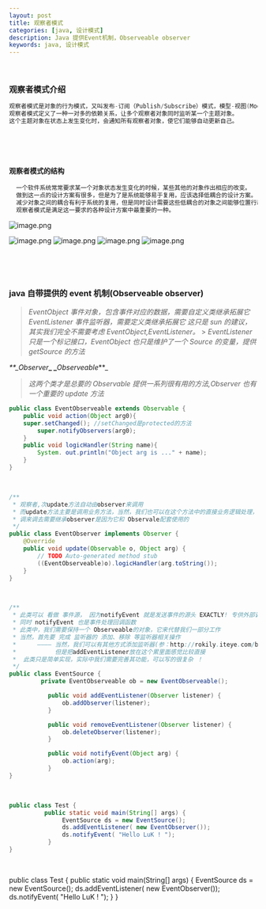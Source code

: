 ```yaml
---
layout: post
title: 观察者模式
categories: [java, 设计模式]
description: Java 提供Event机制，Observeable observer
keywords: java, 设计模式
---
```


 <meta name="referrer" content="no-referrer"/>

 
​

### 观察者模式介绍

```java
观察者模式是对象的行为模式，又叫发布-订阅（Publish/Subscribe）模式，模型-视图(Model/View)模式或者从属者模式
观察者模式定义了一种一对多的依赖关系，让多个观察者对象同时监听某一个主题对象。
这个主题对象在状态上发生变化时，会通知所有观察者对象，使它们能够自动更新自己。
```

​

​

#### **观察者模式的结构**

```java
  一个软件系统常常要求某一个对象状态发生变化的时候，某些其他的对象作出相应的改变。
  做到这一点的设计方案有很多，但是为了是系统能够易于复用，应该选择低耦合的设计方案。
  减少对象之间的耦合有利于系统的复用，但是同时设计需要这些低耦合的对象之间能够位置行动的协调一致，保证高度的协作。
  观察者模式是满足这一要求的各种设计方案中最重要的一种。
```

![image.png](https://cdn.nlark.com/yuque/0/2021/png/659846/1639441767465-6ac933f9-de67-4f10-a63c-84aecc24df51.png#clientId=u298a77d9-63fd-4&from=paste&height=376&id=uc2ef6036&margin=%5Bobject%20Object%5D&name=image.png&originHeight=752&originWidth=1560&originalType=binary&ratio=1&size=629778&status=done&style=none&taskId=u648d9b58-6f2e-45cd-9be3-8390303578a&width=780)

![image.png](https://cdn.nlark.com/yuque/0/2021/png/659846/1639441791352-1b1cced6-f085-4bf9-9af4-301bdfff1f24.png#clientId=u298a77d9-63fd-4&from=paste&height=358&id=u62aa2f4a&margin=%5Bobject%20Object%5D&name=image.png&originHeight=716&originWidth=1598&originalType=binary&ratio=1&size=647058&status=done&style=none&taskId=u8dba0efe-5a89-49aa-8ad8-af52bf6f541&width=799)
![image.png](https://cdn.nlark.com/yuque/0/2021/png/659846/1639441808252-1b80793d-a36d-46b4-a973-5f1a07193d0f.png#clientId=u298a77d9-63fd-4&from=paste&height=279&id=u894ba680&margin=%5Bobject%20Object%5D&name=image.png&originHeight=558&originWidth=1590&originalType=binary&ratio=1&size=406791&status=done&style=none&taskId=u3ac00f78-f359-4781-90f0-3c56d295d68&width=795)
![image.png](https://cdn.nlark.com/yuque/0/2021/png/659846/1639441825092-a223cf5d-2f3e-40ca-afe8-dc48657b3a0a.png#clientId=u298a77d9-63fd-4&from=paste&height=472&id=u35f71aeb&margin=%5Bobject%20Object%5D&name=image.png&originHeight=944&originWidth=1596&originalType=binary&ratio=1&size=714153&status=done&style=none&taskId=u7a7273a3-ad7c-470b-a60a-688cc752f60&width=798)
![image.png](https://cdn.nlark.com/yuque/0/2021/png/659846/1639441844746-9fea4e3b-b0c7-410f-82b0-5cb659672358.png#clientId=u298a77d9-63fd-4&from=paste&height=241&id=u629844b3&margin=%5Bobject%20Object%5D&name=image.png&originHeight=482&originWidth=1598&originalType=binary&ratio=1&size=568022&status=done&style=none&taskId=uc829f1ed-883a-47e5-8b25-44225a49dcc&width=799)
​

​

​

### java 自带提供的 event 机制(Observeable observer)

> _EventObject 事件对象，包含事件对应的数据，需要自定义类继承拓展它_
> _EventListener 事件监听器，需要定义类继承拓展它_
> _这只是 sun 的建议，其实我们完全不需要考虑 EventObject,EventListener。_ > *EventListener 只是一个标记接口，EventObject 也只是维护了一个 Source 的变量，提供 getSource 的方法*​

_\*\*\_Observer_**\_
\_**_Observeable_\*\*\_

> _这两个类才是总要的 Observable 提供一系列很有用的方法,Observer 也有一个重要的 update 方法_

```java
public class EventObserveable extends Observable {
    public void action(Object arg0){
    super.setChanged(); //setChanged是protected的方法
    	super.notifyObservers(arg0);
    }
    public void logicHandler(String name){
    	System. out.println("Object arg is ..." + name);
    }
}


```

​

```java
/**
 * 观察者,次update方法自动由observer来调用
 * 而update方法主要是调用业务方法，当然，我们也可以在这个方法中的直接业务逻辑处理，而不用
 * 调来调去需要继承observer是因为它和 Observale配套使用的
 */
public class EventObserver implements Observer {
    @Override
    public void update(Observable o, Object arg) {
        // TODO Auto-generated method stub
        ((EventObserveable)o).logicHandler(arg.toString());
    }
}
```

​

```java
/**
 * 此类可以 看做 事件源， 因为notifyEvent 就是发送事件的源头 EXACTLY! 专供外部调用，
 * 同时 notifyEvent 也是事件处理回调函数
 * 此类中，我们需要保持一个 Observeable的对象，它来代替我们一部分工作
 * 当然，首先要 完成 监听器的 添加、移除 等监听器相关操作
 *      ———— 当然，我们可以有其他方式添加监听器(参：http://rokily.iteye.com/blog/775395
 *           但是把addEventListener放在这个累里面感觉比较直接
 *  此类只是简单实现，实际中我们需要完善其功能，可以写的很复杂 ！
 */
public class EventSource {
         private EventObserveable ob = new EventObserveable();

           public void addEventListener(Observer listener) {
               ob.addObserver(listener);
           }

           public void removeEventListener(Observer listener) {
               ob.deleteObserver(listener);
           }

           public void notifyEvent(Object arg) {
               ob.action(arg);
           }
}
```

​

```java
public class Test {
          public static void main(String[] args) {
               EventSource ds = new EventSource();
               ds.addEventListener( new EventObserver());
               ds.notifyEvent( "Hello LuK ! ");
           }
}

```

​

public class Test {
public static void main(String[] args) {
EventSource ds = new EventSource();
ds.addEventListener( new EventObserver());
ds.notifyEvent( "Hello LuK ! ");
}
}
